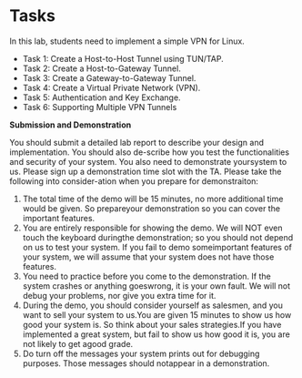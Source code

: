 #  Tasks

In this lab, students need to implement a simple VPN for Linux.

- Task 1: Create a Host-to-Host Tunnel using TUN/TAP.
- Task 2: Create a Host-to-Gateway Tunnel.
- Task 3: Create a Gateway-to-Gateway Tunnel.
- Task 4: Create a Virtual Private Network (VPN).
- Task 5: Authentication and Key Exchange.
- Task 6: Supporting Multiple VPN Tunnels

**Submission and Demonstration**

You should submit a detailed lab report to describe your design and implementation. You should also de-scribe how you test the functionalities and security of your system. You also need to demonstrate yoursystem to us. Please sign up a demonstration time slot with the TA. Please take the following into consider-ation when you prepare for demonstraiton:

1. The total time of the demo will be 15 minutes, no more additional time would be given. So prepareyour demonstration so you can cover the important features.
2. You are entirely responsible for showing the demo.  We will NOT even touch the keyboard duringthe demonstration;  so you should not depend on us to test your system.  If you fail to demo someimportant features of your system, we will assume that your system does not have those features.
3. You need to practice before you come to the demonstration.  If the system crashes or anything goeswrong, it is your own fault. We will not debug your problems, nor give you extra time for it.
4. During the demo, you should consider yourself as salesmen, and you want to sell your system to us.You are given 15 minutes to show us how good your system is.  So think about your sales strategies.If you have implemented a great system, but fail to show us how good it is, you are not likely to get agood grade.
5. Do turn off the messages your system prints out for debugging purposes. Those messages should notappear in a demonstration.